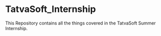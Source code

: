 # TatvaSoft_Internship
This Repository contains all the things covered in the TatvaSoft Summer Internship.
